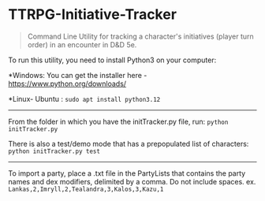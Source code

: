 # TTRPG-Initiative-Tracker

> Command Line Utility for tracking a character's initiatives (player turn order) in an encounter in D&D 5e.

To run this utility, you need to install Python3 on your computer:

\*Windows: You can get the installer here - https://www.python.org/downloads/

\*Linux- Ubuntu : `sudo apt install python3.12`

---

From the folder in which you have the initTracker.py file, run:
`python initTracker.py`

There is also a test/demo mode that has a prepopulated list of characters:
`python initTracker.py test`

---

To import a party, place a .txt file in the PartyLists that contains the party names and dex modifiers, delimited by a comma. Do not include spaces.
ex. `Lankas,2,Imryll,2,Tealandra,3,Kalos,3,Kazu,1`
